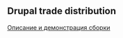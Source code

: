 <html lang="en" class=" is-copy-enabled">
  <head prefix="og: http://ogp.me/ns# fb: http://ogp.me/ns/fb# object: http://ogp.me/ns/object# article: http://ogp.me/ns/article# profile: http://ogp.me/ns/profile#">
    <meta charset='utf-8'>
    <meta http-equiv="X-UA-Compatible" content="IE=edge">
    <meta http-equiv="Content-Language" content="en">
    <meta name="viewport" content="width=1020">
    <title>drupal-trade/README.md at master · alexsco74/drupal-trade</title>
    <link rel="search" type="application/opensearchdescription+xml" href="/opensearch.xml" title="GitHub">
    <link rel="fluid-icon" href="https://github.com/fluidicon.png" title="GitHub">
    <link rel="apple-touch-icon" sizes="57x57" href="/apple-touch-icon-114.png">
    <link rel="apple-touch-icon" sizes="114x114" href="/apple-touch-icon-114.png">
    <link rel="apple-touch-icon" sizes="72x72" href="/apple-touch-icon-144.png">
    <link rel="apple-touch-icon" sizes="144x144" href="/apple-touch-icon-144.png">
    <meta property="fb:app_id" content="1401488693436528">
    <meta content="@github" name="twitter:site" /><meta content="summary" name="twitter:card" /><meta content="alexsco74/drupal-trade" name="twitter:title" /><meta content="Repository for drupal-trade." name="twitter:description" /><meta content="https://avatars2.githubusercontent.com/u/2356744?v=3&amp;s=400" name="twitter:image:src" />
    <meta content="GitHub" property="og:site_name" /><meta content="object" property="og:type" /><meta content="https://avatars2.githubusercontent.com/u/2356744?v=3&amp;s=400" property="og:image" /><meta content="alexsco74/drupal-trade" property="og:title" /><meta content="https://github.com/alexsco74/drupal-trade" property="og:url" /><meta content="Repository for drupal-trade." property="og:description" />
    <meta name="browser-stats-url" content="https://api.github.com/_private/browser/stats">
    <meta name="browser-errors-url" content="https://api.github.com/_private/browser/errors">
    <link rel="assets" href="https://assets-cdn.github.com/">
    <link rel="web-socket" href="wss://live.github.com/_sockets/MTA1MzQ2NzM6ZmE5ZDBkOTEwMjdlOWVlNzVjOWFlZjE0N2UzYWI3NDU6YWQ2ZWE4ZjBhZTA0NzU1MGI4NDVhYTYwYjMzMTFhNWQ1MTU3NjMyOTAxOThjMWI1ZjljNTUyZGM1ZDNmOGZhZg==--5ff410056a6d3e08bf569b2dcf39a3a760fce863">
    <meta name="pjax-timeout" content="1000">
    <link rel="sudo-modal" href="/sessions/sudo_modal">
    <meta name="msapplication-TileImage" content="/windows-tile.png">
    <meta name="msapplication-TileColor" content="#ffffff">
    <meta name="selected-link" value="repo_source" data-pjax-transient>
    <meta name="google-analytics" content="UA-3769691-2">
    <meta content="collector.githubapp.com" name="octolytics-host" /><meta content="collector-cdn.github.com" name="octolytics-script-host" /><meta content="github" name="octolytics-app-id" /><meta content="B2DBF752:480C:1EFB23D:55DB0FC6" name="octolytics-dimension-request_id" /><meta content="10534673" name="octolytics-actor-id" /><meta content="alexsco74" name="octolytics-actor-login" /><meta content="b18ab1cecfa553610a22afafeb9257cd9b3ef94c497f70247b4b6eee146a2e24" name="octolytics-actor-hash" />
    <meta content="Rails, view, blob#show" data-pjax-transient="true" name="analytics-event" />
    <meta class="js-ga-set" name="dimension1" content="Logged In">
    <meta class="js-ga-set" name="dimension4" content="Current repo nav">
    <meta name="is-dotcom" content="true">
    <meta name="hostname" content="github.com">
    <meta name="user-login" content="alexsco74">
    <link rel="icon" sizes="any" mask href="https://assets-cdn.github.com/pinned-octocat.svg">
    <meta name="theme-color" content="#4078c0">
    <link rel="icon" type="image/x-icon" href="https://assets-cdn.github.com/favicon.ico">
    <meta content="authenticity_token" name="csrf-param" />
    <meta content="I33r7p7/pqcnO2dT3BHGSehMxtwLa5I/UZGLvgHvS5dhuAWZ5hKDc0C5NTqWujdZD6NG0i/BszBsRJvUQPfPow==" name="csrf-token" />
    <link crossorigin="anonymous" href="https://assets-cdn.github.com/assets/github/index-17ad0ea72cb80a46ba6d1bd6e3c69789acb0e1c0cae43beb90477759cce1bdfd.css" media="all" rel="stylesheet" />
    <link crossorigin="anonymous" href="https://assets-cdn.github.com/assets/github2/index-9f11074052a3551cd7bae2fba8b949844d2d7329927a7f1cb5a2c2a821f016e0.css" media="all" rel="stylesheet" />
    <meta http-equiv="x-pjax-version" content="9cb6d61560ed12345a071f090bcd34a8">
    <meta name="description" content="Repository for drupal-trade.">
    <meta name="go-import" content="github.com/alexsco74/drupal-trade git https://github.com/alexsco74/drupal-trade.git">
    <meta content="2356744" name="octolytics-dimension-user_id" /><meta content="Niklan" name="octolytics-dimension-user_login" /><meta content="29241814" name="octolytics-dimension-repository_id" /><meta content="alexsco74/drupal-trade" name="octolytics-dimension-repository_nwo" /><meta content="true" name="octolytics-dimension-repository_public" /><meta content="false" name="octolytics-dimension-repository_is_fork" /><meta content="29241814" name="octolytics-dimension-repository_network_root_id" /><meta content="alexsco74/drupal-trade" name="octolytics-dimension-repository_network_root_nwo" />
    <link href="https://github.com/alexsco74/drupal-trade/commits/master.atom" rel="alternate" title="Recent Commits to drupal-trade:master" type="application/atom+xml">
  </head>
  <body class="logged_in  env-production linux vis-public page-blob">
        <h2>Drupal trade distribution</h2>
        <p><a href="http://drupal.in.ua/content/torgovaya-sborka-drupal">Описание и демонстрация сборки</a></p>
  </body>
</html>